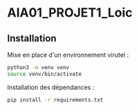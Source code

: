 # AIA01_PROJET1_Loic

## Installation 

Mise en place d'un environnement virutel :
```bash
python3 -m venv venv 
source venv/bin/activate
```
Installation des dépendances :
```bash
pip install -r requirements.txt
```